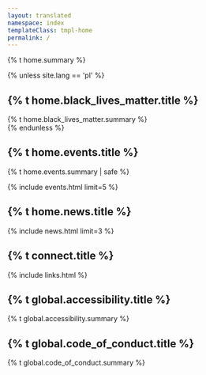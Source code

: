 ```yaml
---
layout: translated
namespace: index
templateClass: tmpl-home
permalink: /
---
```


<section>
  {% t home.summary %}
</section>

{% unless site.lang == 'pl' %}
  <section class="bg-black" aria-labelledby="hl-blm">
    <h2 id="hl-blm">{% t home.black_lives_matter.title %}</h2>
    {% t home.black_lives_matter.summary %}
  </section>
{% endunless %}

<section class="titled-block" aria-labelledby="hl-events">
  <h2 id="hl-events">{% t home.events.title %}</h2>

  {% t home.events.summary | safe %}

  {% include events.html limit=5 %}
</section>

<section class="titled-block" aria-labelledby="hl-news">
  <h2 id="hl-news">{% t home.news.title %}</h2>
  {% include news.html limit=3 %}
</section>


<section class="titled-block" aria-labelledby="hl-links">
  <h2 id="hl-links">{% t connect.title %}</h2>
  {% include links.html %}
</section>

<section class="titled-block" aria-labelledby="hl-a11y">
  <h2 id="hl-a11y">{% t global.accessibility.title %}</h2>
  {% t global.accessibility.summary %}
</section>

<section class="titled-block" aria-labelledby="hl-coc">
  <h2 id="hl-coc">{% t global.code_of_conduct.title %}</h2>
  {% t global.code_of_conduct.summary %}

</section>
